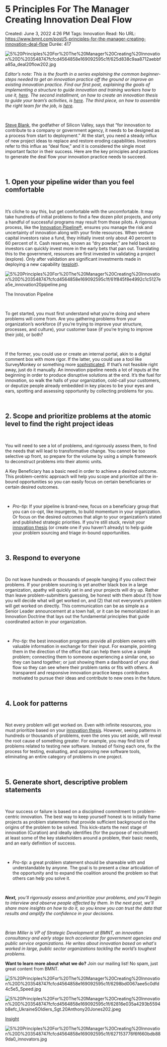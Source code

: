# 5 Principles For The Manager Creating Innovation Deal Flow

Created: June 3, 2022 4:26 PM
Tags: Innovation
Read: No
URL: https://www.bmnt.com/post/5-principles-for-the-manager-creating-innovation-deal-flow
Durée: 417

![5%20Principles%20For%20The%20Manager%20Creating%20Innovation%20D%203548747fcfcd4564858e169092595c1f/625d838c9aa8712aebbfa85a_deal20flow202.jpg](5%20Principles%20For%20The%20Manager%20Creating%20Innovation%20D%203548747fcfcd4564858e169092595c1f/625d838c9aa8712aebbfa85a_deal20flow202.jpg)

*Editor’s note: This is the fourth in a series explaining the common beginner-steps needed to get an innovation practice off the ground or improve an existing innovation practice. Find our first post, explaining the goals of implementing a structure to guide innovation and training workers how to use it, [here](https://www.bmnt.com/post/mission-acceleration-moving-beyond-luck-genius-and-heroics). The second installment, on how to create an innovation thesis to guide your team’s activities, is [here](https://www.bmnt.com/post/an-innovation-practice-needs-compelling-purpose). The third piece, on how to assemble the right team for the job, is [here](https://www.bmnt.com/post/assemble-your-avengers).*

‍

[Steve Blank](https://steveblank.com/), the godfather of Silicon Valley, says that “for innovation to contribute to a company or government agency, it needs to be designed as a process from start to deployment.” At the start, you need a steady influx of new project ideas to replace and restore eroding capabilities. Investors refer to this influx as “deal flow,” and it is considered the single most important factor in their success. Here are the key principles and practices to generate the deal flow your innovation practice needs to succeed.

‍

## **1. Open your pipeline wider than you feel comfortable**

‍

It’s cliche to say this, but get comfortable with the uncomfortable. It may take hundreds of initial problems to find a few dozen pilot projects, and only a handful of successful programs may result from those pilots. A rigorous process, like the [Innovation Pipeline®](https://www.bmnt.com/post/mission-acceleration-moving-beyond-luck-genius-and-heroics), ensures you manage the risk and uncertainty of innovation along with your finite resources. When venture capital investors raise a fund, they initially invest only about 40 percent to 60 percent of it. Cash reserves, known as “dry powder,” are held back so investors can quickly invest more in the early bets that pan out. Translating this to the government, resources are first invested in validating a project (explore). Only after validation are significant investments made in deploying a new capability ([exploit](https://www.strategyzer.com/blog/how-companies-should-manage-their-innovation-portfolios)).

![5%20Principles%20For%20The%20Manager%20Creating%20Innovation%20D%203548747fcfcd4564858e169092595c1f/61f845f8e4992c1c5127ea5e_innovation20pipeline.png](5%20Principles%20For%20The%20Manager%20Creating%20Innovation%20D%203548747fcfcd4564858e169092595c1f/61f845f8e4992c1c5127ea5e_innovation20pipeline.png)

The Innovation Pipeline

‍

To get started, you must first understand what you’re doing and where problems will come from. Are you gathering problems from your organization’s workforce (if you’re trying to improve your structure, processes, and culture), your customer base (if you’re trying to improve their job), or both?

‍

If the former, you could use or create an internal portal, akin to a digital comment box with more rigor. If the latter, you could use a tool like SurveyMonkey or something more [sophisticated](http://www.iai.fyi/). If that’s not feasible right away, just do it manually. An innovation pipeline needs a lot of inputs at the beginning in order to produce disruptive solutions at the end. It’s the fuel for innovation, so walk the halls of your organization, cold-call your customers, or deputize people already embedded in key places to be your eyes and ears, spotting and assessing opportunity by collecting problems for you.

‍

## **2. Scope and prioritize problems at the atomic level to find the right project ideas**

‍

You will need to see a lot of problems, and rigorously assess them, to find the needs that will lead to transformative change. You cannot be too selective up front, so prepare for the volume by using a simple framework to deconstruct problems into their atomic units.

A Key Beneficiary has a basic need in order to achieve a desired outcome. This problem-centric approach will help you scope and prioritize all the in-bound opportunities so you can easily focus on certain beneficiaries or certain desired outcomes.

‍

- *Pro-tip:* If your pipeline is brand-new, focus on a beneficiary group that you can co-opt, like insurgents, to build momentum in your organization. Or focus on the desired outcomes that align to your organization’s stated and published strategic priorities. If you’re still stuck, revisit your [innovation thesis](https://www.bmnt.com/post/an-innovation-practice-needs-compelling-purpose) (or create one if you haven’t already) to help guide your problem sourcing and triage in-bound opportunities.

‍

## **3. Respond to everyone**

‍

Do not leave hundreds or thousands of people hanging if you collect their problems. If your problem sourcing is yet another black box in a large organization, apathy will quickly set in and your projects will dry up. Rather than leave problem-submitters guessing, be honest with them about (1) how you will decide what will get worked on, and (2) that not everyone’s problem will get worked on directly. This communication can be as simple as a Senior Leader announcement at a town hall, or it can be memorialized in an Innovation Doctrine that lays out the fundamental principles that guide coordinated action in your organization.

‍

- *Pro-tip:* the best innovation programs provide all problem owners with valuable information in exchange for their input. For example, pointing them in the direction of the office that can help them solve a simple problem; connecting them to someone experiencing a similar one, so they can band together; or just showing them a dashboard of your deal flow so they can see where their problem ranks or fits with others. A transparent and responsive innovation practice keeps contributors motivated to pursue their ideas and contribute to new ones in the future.

‍

## **4. Look for patterns**

‍

Not every problem will get worked on. Even with infinite resources, you must prioritize based on your [innovation thesis](https://medium.com/the-corporate-startup/every-company-needs-an-innovation-thesis-dd45443fa020). However, seeing patterns in hundreds or thousands of problems, even the ones you set aside, will reveal the root cause of something greater. For example, you may find lots of problems related to testing new software. Instead of fixing each one, fix the process for testing, evaluating, and approving new software tools, eliminating an entire category of problems in one project.

‍

## **5. Generate short, descriptive problem statements**

‍

Your success or failure is based on a disciplined commitment to problem-centric innovation. The best way to keep yourself honest is to initially frame projects as problem statements that provide sufficient background on the origins of the problem to be solved. This kick-starts the next stage of innovation (Curation) and ideally identifies (for the purpose of recruitment) at least some of the key stakeholders around a problem, their basic needs, and an early definition of success.

‍

- *Pro-tip:* a great problem statement should be shareable with and understandable by anyone. The goal is to present a clear articulation of the opportunity and to expand the coalition around the problem so that others can help you solve it.

‍

***Next,** you’ll rigorously assess and prioritize your problems, and you’ll begin to interview and observe people affected by them. In the next post, we’ll share more insights on how to do it, so you know you can trust the data that results and amplify the confidence in your decisions.*

‍

*Brian Miller is VP of Strategic Development at BMNT, an innovation consultancy and early stage tech accelerator for government agencies and public service organizations. He writes about innovation based on what's worked in large, public sector organizations tackling the world’s toughest problems.*

**Want to learn more about what we do?**
Join our mailing list! 
No spam, just great content from BMNT.

![5%20Principles%20For%20The%20Manager%20Creating%20Innovation%20D%203548747fcfcd4564858e169092595c1f/6298bd0067aee5c0dfd4c5e5_Speed.jpg](5%20Principles%20For%20The%20Manager%20Creating%20Innovation%20D%203548747fcfcd4564858e169092595c1f/6298bd0067aee5c0dfd4c5e5_Speed.jpg)

![5%20Principles%20For%20The%20Manager%20Creating%20Innovation%20D%203548747fcfcd4564858e169092595c1f/62816e035a4293b5594b8efc_UkraineSOldiers_Sgt.20Anthony20Jones202.jpeg](5%20Principles%20For%20The%20Manager%20Creating%20Innovation%20D%203548747fcfcd4564858e169092595c1f/62816e035a4293b5594b8efc_UkraineSOldiers_Sgt.20Anthony20Jones202.jpeg)

[Insight](https://www.bmnt.com/category/blog-post)

![5%20Principles%20For%20The%20Manager%20Creating%20Innovation%20D%203548747fcfcd4564858e169092595c1f/627153776f6f660bdb889da0_innovators.jpg](5%20Principles%20For%20The%20Manager%20Creating%20Innovation%20D%203548747fcfcd4564858e169092595c1f/627153776f6f660bdb889da0_innovators.jpg)